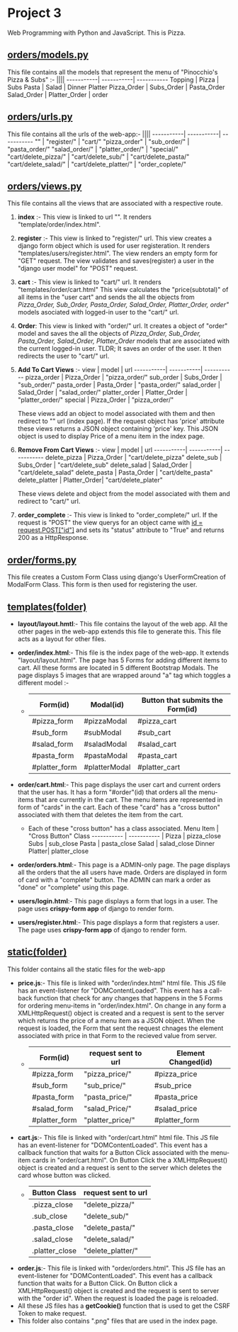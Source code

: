 # Project 3

Web Programming with Python and JavaScript. This is Pizza.

## <ins>orders/models.py</ins>
This file contains all the models that represent the menu of "Pinocchio's Pizza & Subs" :-
 ||||
-----------| -----------| ----------- 
Topping | Pizza |  Subs
Pasta | Salad | Dinner Platter
Pizza_Order | Subs_Order | Pasta_Order
Salad_Order | Platter_Order | order

## <ins>orders/urls.py</ins>
This file contains all the urls of the web-app:-
 ||||
-----------| -----------| ----------- 
"" | "register/" | "cart/"
"pizza_order" | "sub_order/" | "pasta_order/"
"salad_order/" | "platter_order/" | "special/"
"cart/delete_pizza/" | "cart/delete_sub/" | "cart/delete_pasta/"
"cart/delete_salad/" | "cart/delete_platter/" | "order_coplete/"


## <ins>orders/views.py</ins> 
This file contains all the views that are associated with a respective route.
1. **index** :- This view is linked to url "". It renders "template/order/index.html".
2. **register** :- This view is linked to "register/" url. This view creates a django form object which is used for user registeration. It renders "templates/users/register.html". The view renders an empty form for "GET" request. The view validates and saves(register) a user in the "django user model" for "POST" request.
3. **cart** :- This view is linked to "cart/" url. It renders "templates/order/cart.html" This view calculates the "price(subtotal)" of all items in the "user cart" and sends the all the objects from *Pizza_Order, Sub_Order, Pasta_Order, Salad_Order, Platter_Order, order"* models asociated with logged-in user to the "cart/" url.
4. **Order**: This view is linked with "order/" url. It creates a object of "order" model and saves the all the objects of *Pizza_Order, Sub_Order, Pasta_Order, Salad_Order, Platter_Order* models that are associated with the current logged-in user. TLDR; It saves an order of the user. It then redirects the user to "cart/" url.
5. **Add To Cart Views** :-
     view | model | url
    -----------| -----------| -----------
     pizza_order | Pizza_Order | "pizza_order/"
     sub_order | Subs_Order | "sub_order/"
     pasta_order | Pasta_Order | "pasta_order/"
     salad_order | Salad_Order | "salad_order/"
     platter_order | Platter_Order | "platter_order/"
     special | Pizza_Order | "pizza_order/"

    These views add an object to model associated with them and then redirect to "" url (index page). If the request object has 'price' attribute these views returns a JSON object containing 'price' key. This JSON object is used to display Price of a menu item in the index page.
6. **Remove From Cart Views** :-
     view | model | url
    -----------| -----------| -----------
     delete_pizza | Pizza_Order | "cart/delete_pizza"
     delete_sub | Subs_Order | "cart/delete_sub"
     delete_salad | Salad_Order | "cart/delete_salad"
     delete_pasta | Pasta_Order | "cart/delte_pasta"
     delete_platter | Platter_Order| "cart/delete_plater"

    These views delete and object from the model associated with them and redirect to "cart/" url.
7. **order_complete** :- This view is linked to "order_complete/" url. If the request is "POST" the view querys for an object came with <ins>id = request.POST["id"]</ins> and sets its "status" attribute to "True" and returns 200 as a HttpResponse.

## <ins>order/forms.py</ins> 
This file creates a Custom Form Class using django's UserFormCreation of ModalForm Class. This form is then used for registering the user.


## <ins>templates(folder)</ins>
* **layout/layout.hmtl**:- This file contains the layout of the web app. All the other pages in the web-app extends this file to generate this. This file acts as a layout for other files.
* **order/index.html**:- This file is the index page of the web-app. It extends "layout/layout.html". The page has 5 Forms for adding different items to cart. All these forms are located in 5 different Bootstrap Modals. The page displays 5 images that are wrapped around "a" tag which toggles a different model :-
    *   Form(id) | Modal(id) | Button that submits the Form(id)
        ----------- | ----------- | ------------|
        #pizza_form | #pizzaModal | #pizza_cart
        #sub_form | #subModal | #sub_cart
        #salad_form | #saladModal | #salad_cart
        #pasta_form | #pastaModal | #pasta_cart
        #platter_form | #platterModal | #platter_cart
* **order/cart.html**:- This page displays the user cart and current orders that the user has. It has a form "#order"(id) that orders all the menu-items that are currently in the cart. The menu items are represented in form of "cards" in the cart. Each of these "card" has a "cross button" associated with them that deletes the item from the cart. 
    *   Each of these "cross button" has a class associated.
        Menu Item | "Cross Button" Class 
        ----------- | ----------- | 
        Pizza | pizza_close
        Subs | sub_close
        Pasta | pasta_close
        Salad | salad_close
        Dinner Platter| platter_close
* **order/orders.html**:- This page is a ADMIN-only page. The page displays all the orders that the all users have made.  Orders are displayed in form of card with a "complete" button. The ADMIN can mark a order as "done" or "complete" using this page.

* **users/login.html**:- This page displays a form that logs in a user. The page uses **crispy-form app** of django to render form.

* **users/register.html**:- This page displays a form that registers a user. The page uses **crispy-form app** of django to render form.

## <ins>static(folder)</ins>
This folder contains all the static files for the web-app

* **price.js**:- This file is linked with "order/index.html" html file. This JS file has an event-listener for "DOMContentLoaded". This event has a call-back function that check for any changes that happens in the 5 Forms for ordering menu-items in "order/index.html". On change in any form a XMLHttpRequest() object is created and a request is sent to the server which returns the price of a menu item as a JSON object. When the request is loaded, the Form that sent the request chnages the element associated with price in that Form to the recieved value from server.
    *   Form(id) | request sent to url | Element Changed(id)
        ---------|-------------|----------|
        #pizza_form | "pizza_price/" | #pizza_price
        #sub_form | "sub_price/" | #sub_price
        #pasta_form | "pasta_price/" | #pasta_price
        #salad_form | "salad_Price/" | #salad_price
        #platter_form | "platter_price/" | #platter_form
* **cart.js**:- This file is linked with "order/cart.html" html file. This JS file has an event-listener for "DOMContentLoaded". This event has a callback function that waits for a Button Click associated with the menu-item cards in "order/cart.html". On Button Click the a XMLHttpRequest() object is created and a request is sent to the server which deletes the card whose button was clicked.
    *   Button Class | request sent to url
        ------------ | -------------------
        .pizza_close | "delete_pizza/"
        .sub_close | "delete_sub/"
        .pasta_close | "delete_pasta/"
        .salad_close | "delete_salad/"
        .platter_close | "delete_platter/"
* **order.js**:- This file is linked with "order/orders.html". This JS file has an event-listener for "DOMContentLoaded". This event has a callback function that waits for a Button Click. On Button click a XMLHttpRequest() object is created and the request is sent to server with the "order id". When the request is loaded the page is reloaded.
* All these JS files has a **getCookie()** function that is used to get the CSRF Token to make request. 
* This folder also contains ".png" files that are used in the index page.
